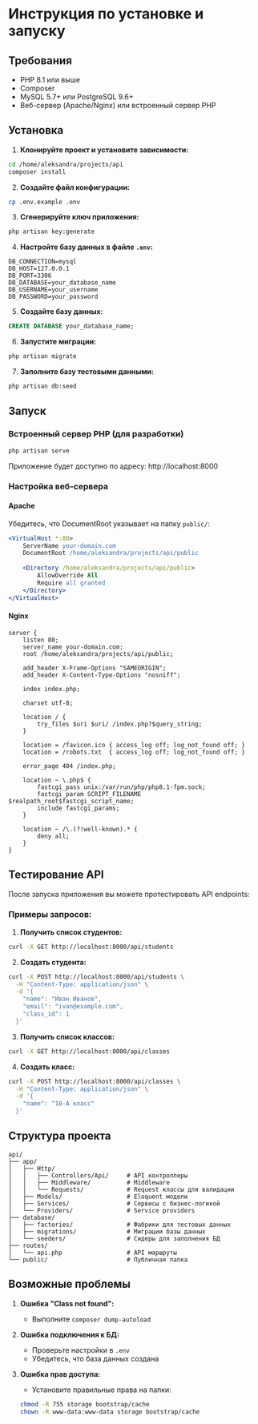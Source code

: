 # Инструкция по установке и запуску

## Требования

- PHP 8.1 или выше
- Composer
- MySQL 5.7+ или PostgreSQL 9.6+
- Веб-сервер (Apache/Nginx) или встроенный сервер PHP

## Установка

1. **Клонируйте проект и установите зависимости:**
```bash
cd /home/aleksandra/projects/api
composer install
```

2. **Создайте файл конфигурации:**
```bash
cp .env.example .env
```

3. **Сгенерируйте ключ приложения:**
```bash
php artisan key:generate
```

4. **Настройте базу данных в файле `.env`:**
```env
DB_CONNECTION=mysql
DB_HOST=127.0.0.1
DB_PORT=3306
DB_DATABASE=your_database_name
DB_USERNAME=your_username
DB_PASSWORD=your_password
```

5. **Создайте базу данных:**
```sql
CREATE DATABASE your_database_name;
```

6. **Запустите миграции:**
```bash
php artisan migrate
```

7. **Заполните базу тестовыми данными:**
```bash
php artisan db:seed
```

## Запуск

### Встроенный сервер PHP (для разработки)
```bash
php artisan serve
```
Приложение будет доступно по адресу: http://localhost:8000

### Настройка веб-сервера

#### Apache
Убедитесь, что DocumentRoot указывает на папку `public/`:
```apache
<VirtualHost *:80>
    ServerName your-domain.com
    DocumentRoot /home/aleksandra/projects/api/public
    
    <Directory /home/aleksandra/projects/api/public>
        AllowOverride All
        Require all granted
    </Directory>
</VirtualHost>
```

#### Nginx
```nginx
server {
    listen 80;
    server_name your-domain.com;
    root /home/aleksandra/projects/api/public;

    add_header X-Frame-Options "SAMEORIGIN";
    add_header X-Content-Type-Options "nosniff";

    index index.php;

    charset utf-8;

    location / {
        try_files $uri $uri/ /index.php?$query_string;
    }

    location = /favicon.ico { access_log off; log_not_found off; }
    location = /robots.txt  { access_log off; log_not_found off; }

    error_page 404 /index.php;

    location ~ \.php$ {
        fastcgi_pass unix:/var/run/php/php8.1-fpm.sock;
        fastcgi_param SCRIPT_FILENAME $realpath_root$fastcgi_script_name;
        include fastcgi_params;
    }

    location ~ /\.(?!well-known).* {
        deny all;
    }
}
```

## Тестирование API

После запуска приложения вы можете протестировать API endpoints:

### Примеры запросов:

1. **Получить список студентов:**
```bash
curl -X GET http://localhost:8000/api/students
```

2. **Создать студента:**
```bash
curl -X POST http://localhost:8000/api/students \
  -H "Content-Type: application/json" \
  -d '{
    "name": "Иван Иванов",
    "email": "ivan@example.com",
    "class_id": 1
  }'
```

3. **Получить список классов:**
```bash
curl -X GET http://localhost:8000/api/classes
```

4. **Создать класс:**
```bash
curl -X POST http://localhost:8000/api/classes \
  -H "Content-Type: application/json" \
  -d '{
    "name": "10-А класс"
  }'
```

## Структура проекта

```
api/
├── app/
│   ├── Http/
│   │   ├── Controllers/Api/     # API контроллеры
│   │   ├── Middleware/          # Middleware
│   │   └── Requests/            # Request классы для валидации
│   ├── Models/                  # Eloquent модели
│   ├── Services/                # Сервисы с бизнес-логикой
│   └── Providers/               # Service providers
├── database/
│   ├── factories/               # Фабрики для тестовых данных
│   ├── migrations/              # Миграции базы данных
│   └── seeders/                 # Сидеры для заполнения БД
├── routes/
│   └── api.php                  # API маршруты
└── public/                      # Публичная папка
```

## Возможные проблемы

1. **Ошибка "Class not found":**
   - Выполните `composer dump-autoload`

2. **Ошибка подключения к БД:**
   - Проверьте настройки в `.env`
   - Убедитесь, что база данных создана

3. **Ошибка прав доступа:**
   - Установите правильные права на папки:
   ```bash
   chmod -R 755 storage bootstrap/cache
   chown -R www-data:www-data storage bootstrap/cache
   ```

